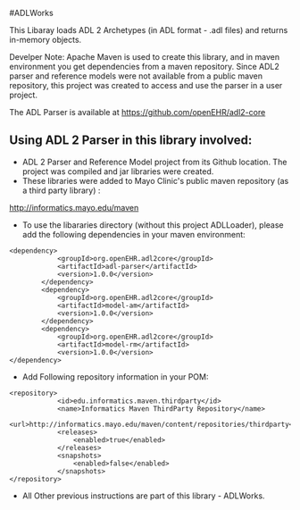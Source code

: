 #ADLWorks

This Libaray loads ADL 2 Archetypes (in ADL format - .adl files) and returns in-memory objects.

Develper Note:
Apache Maven is used to create this library, and in maven environment
you get dependencies from a maven repository. Since ADL2 parser and
reference models were not available from a public maven repository, 
this project was created to access and use the parser in a user project.

The ADL Parser is available at 
https://github.com/openEHR/adl2-core

## Using ADL 2 Parser in this library involved:
* ADL 2 Parser and Reference Model project from its Github location. The project was compiled and jar libraries were created.
* These libraries were added to Mayo Clinic's public maven repository (as a third party library) : 

http://informatics.mayo.edu/maven

* To use the libararies directory (without this project ADLLoader), please add the following dependencies in your maven environment:
```
<dependency>
            <groupId>org.openEHR.adl2core</groupId>
            <artifactId>adl-parser</artifactId>
            <version>1.0.0</version>
        </dependency>
        <dependency>
            <groupId>org.openEHR.adl2core</groupId>
            <artifactId>model-am</artifactId>
            <version>1.0.0</version>
        </dependency>
        <dependency>
            <groupId>org.openEHR.adl2core</groupId>
            <artifactId>model-rm</artifactId>
            <version>1.0.0</version>
</dependency> 
```
* Add Following repository information in your POM:
```
<repository>
            <id>edu.informatics.maven.thirdparty</id>
            <name>Informatics Maven ThirdParty Repository</name>
            <url>http://informatics.mayo.edu/maven/content/repositories/thirdparty</url>
            <releases>
                <enabled>true</enabled>
            </releases>
            <snapshots>
                <enabled>false</enabled>
            </snapshots>
</repository>
```
* All Other previous instructions are part of this library - ADLWorks.
